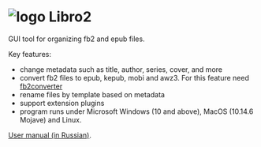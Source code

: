 # ![logo](../master/src/icon/src/Images/bookshelf_32px.png) Libro2

GUI tool for organizing fb2 and epub files.

Key features:
* сhange metadata such as title, author, series, cover, and more
* convert fb2 files to epub, kepub, mobi and awz3. For this feature need [fb2converter](https://github.com/rupor-github/fb2converter)
* rename files by template based on metadata
* support extension plugins
* program runs under Microsoft Windows (10 and above), MacOS (10.14.6 Mojave) and Linux.

[User manual (in Russian)](https://github.com/dnkorpushov/libro2/wiki).





